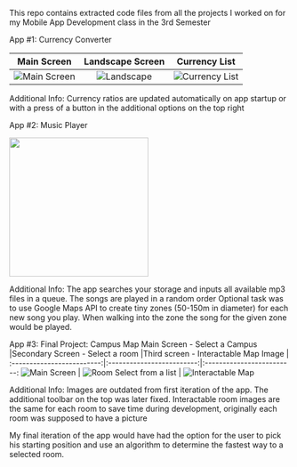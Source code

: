 This repo contains extracted code files from all the projects I worked on for my Mobile App Development class in the 3rd Semester

App #1: Currency Converter

Main Screen       |Landscape Screen       |Currency List     |
:-------------------------:|:-------------------------:|:-------------------------:
![Main Screen](https://github.com/StPetar/S3-MobileDev/blob/master/App%20Pictures/Currency%20Converter%201.png)  |  ![Landscape](https://github.com/StPetar/S3-MobileDev/blob/master/App%20Pictures/Currency%20Converter%202.png)  |  ![Currency List](https://github.com/StPetar/S3-MobileDev/blob/master/App%20Pictures/Currency%20Converter%203.png)

Additional Info: 
Currency ratios are updated automatically on app startup or with a press of a button in the additional options on the top right


App #2: Music Player



<img src="https://github.com/StPetar/S3-MobileDev/blob/master/App%20Pictures/Music%20Player.png" width="250">

Additional Info:
The app searches your storage and inputs all available mp3 files in a queue.
The songs are played in a random order
Optional task was to use Google Maps API to create tiny zones (50-150m in diameter) for each new song you play.
When walking into the zone the song for the given zone would be played.

App #3: Final Project: Campus Map
Main Screen - Select a Campus      |Secondary Screen - Select a room       |Third screen - Interactable Map Image     |
:-------------------------:|:-------------------------:|:-------------------------:
![Main Screen](https://github.com/StPetar/S3-MobileDev/blob/master/App%20Pictures/Campus%20Map%201.png)  |  ![Room Select from a list](https://github.com/StPetar/S3-MobileDev/blob/master/App%20Pictures/Campus%20Map%202.png)  |  ![Interactable Map](https://github.com/StPetar/S3-MobileDev/blob/master/App%20Pictures/Campus%20Map%203.png)

Additional Info:
Images are outdated from first iteration of the app.
The additional toolbar on the top was later fixed.
Interactable room images are the same for each room to save time during development, originally each room was supposed to have a picture

My final iteration of the app would have had the option for the user to pick his starting position and use an algorithm to determine the fastest way to a selected room.
